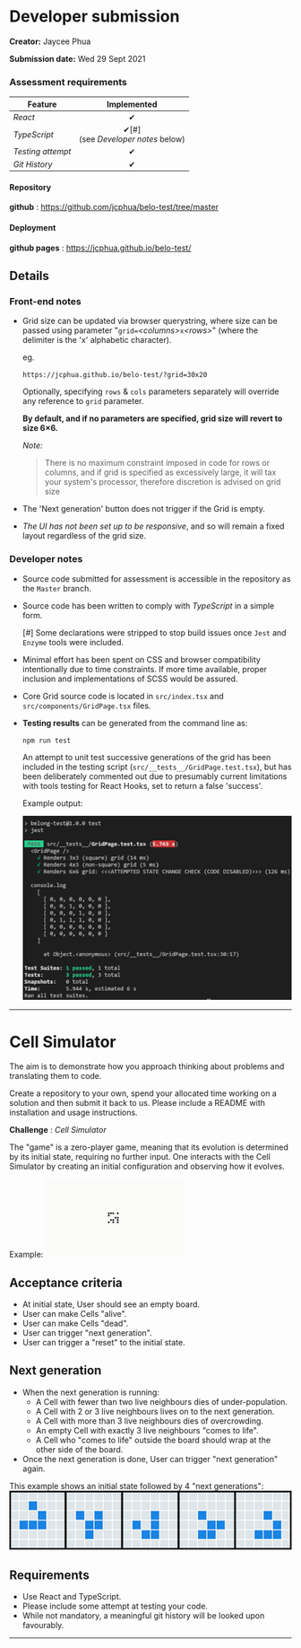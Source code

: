 # Developer submission

**Creator:** Jaycee Phua

**Submission date:** Wed 29 Sept 2021

### Assessment requirements

|Feature|Implemented
|---|:---:
| *React* | ✔
| *TypeScript* | ✔[#] <br />(see *Developer notes* below)
| *Testing attempt* | ✔
| *Git History* | ✔

#### Repository 

**github**
: https://github.com/jcphua/belo-test/tree/master


#### Deployment 
**github pages**
: https://jcphua.github.io/belo-test/ 

## Details

### Front-end notes
* Grid size can be updated via browser querystring, where size can be passed using parameter "`grid=`*\<columns\>*`x`*\<rows\>*" (where the delimiter is the 'x' alphabetic character). 

    eg.

    ```
    https://jcphua.github.io/belo-test/?grid=30x20
    ```

    Optionally, specifying `rows` & `cols` parameters separately will override any reference to `grid` parameter.

    **By default, and if no parameters are specified, grid size will revert to size 6×6.**

    *Note:*
    > There is no maximum constraint imposed in code for rows or columns, and if grid is specified as excessively large, it will tax your system's processor, therefore discretion is advised on grid size

* The 'Next generation' button does not trigger if the Grid is empty.
* *The UI has not been set up to be responsive*, and so will remain a fixed layout regardless of the grid size.

### Developer notes
* Source code submitted for assessment is accessible in the repository as the `Master` branch.
* Source code has been written to comply with *TypeScript* in a simple form. 

    [\#] Some declarations were stripped to stop build issues once `Jest` and `Enzyme` tools were included.
* Minimal effort has been spent on CSS and browser compatibility intentionally due to time constraints. If more time available, proper inclusion and implementations of SCSS would be assured.
* Core Grid source code is located in `src/index.tsx` and `src/components/GridPage.tsx` files.
* **Testing results** can be generated from the command line as:

    ```
    npm run test
    ```

    An attempt to unit test successive generations of the grid has been included in the testing script (`src/__tests__/GridPage.test.tsx`), but has been deliberately commented out due to presumably current limitations with tools testing for React Hooks, set to return a false 'success'.

    Example output:

    ![Testing results sample](public/img/testing_results.png)



----

<!-- FRONT END ENGINEER/DEVELOPER -->

# Cell Simulator

The aim is to demonstrate how you approach thinking about problems and translating them to code.

Create a repository to your own, spend your allocated time working on a solution and then submit it back to us. Please include a README with installation and usage instructions.
 
**Challenge**
: *Cell Simulator*

The "game" is a zero-player game, meaning that its evolution is determined by its initial state, requiring no further input. One interacts with the Cell Simulator by creating an initial configuration and observing how it evolves.
 
Example: ![extreme cell simulator](public/img/33158075-ec01ddde-d05a-11e7-99b8-35af2fed02e5.gif)
 
## Acceptance criteria

- At initial state, User should see an empty board.
- User can make Cells "alive".
- User can make Cells "dead".
- User can trigger "next generation".
- User can trigger a "reset" to the initial state.
 
## Next generation

- When the next generation is running:
    - A Cell with fewer than two live neighbours dies of under-population.
    - A Cell with 2 or 3 live neighbours lives on to the next generation.
    - A Cell with more than 3 live neighbours dies of overcrowding.
    - An empty Cell with exactly 3 live neighbours "comes to life".
    - A Cell who "comes to life" outside the board should wrap at the other side of the board.
- Once the next generation is done, User can trigger "next generation" again.
 
This example shows an initial state followed by 4 "next generations": ![easy scenario](public/img/53603476-bfb00e00-3c05-11e9-8862-1dfd31836dcd.jpg)
 
## Requirements

- Use React and TypeScript.
- Please include some attempt at testing your code.
- While not mandatory, a meaningful git history will be looked upon favourably.
 
----


